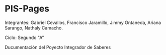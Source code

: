 # PIS-Pages
Integrantes: Gabriel Cevallos, Francisco Jaramillo, Jimmy Ontaneda, Ariana Sarango, Nathaly Camacho.                                                 

Ciclo: Segundo "A"                                                                                                                                 
                                                                                                                                                          
Ducumentación del Poyecto Integrador de Saberes
